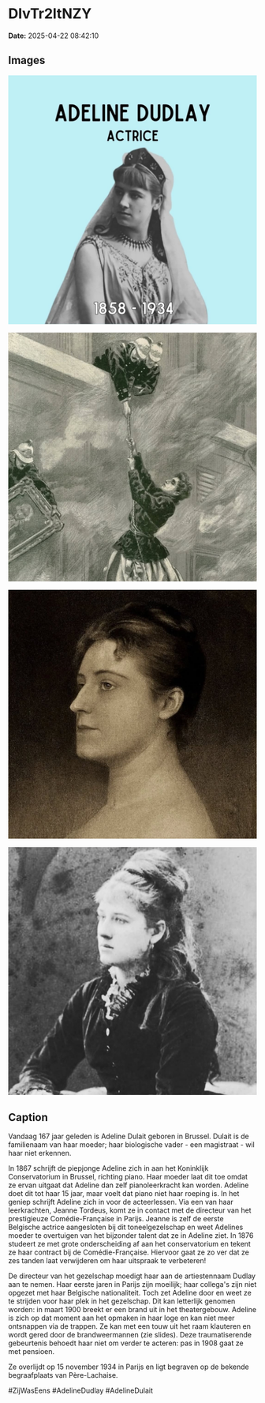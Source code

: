 # DIvTr2ltNZY

**Date:** 2025-04-22 08:42:10

## Images

![Image](../images/DIvTr2ltNZY_0.webp)

![Image](../images/DIvTr2ltNZY_1.webp)

![Image](../images/DIvTr2ltNZY_2.webp)

![Image](../images/DIvTr2ltNZY_3.webp)

## Caption

Vandaag 167 jaar geleden is Adeline Dulait geboren in Brussel. Dulait is de familienaam van haar moeder; haar biologische vader - een magistraat - wil haar niet erkennen. 

In 1867 schrijft de piepjonge Adeline zich in aan het Koninklijk Conservatorium in Brussel, richting piano. Haar moeder laat dit toe omdat ze ervan uitgaat dat Adeline dan zelf pianoleerkracht kan worden. Adeline doet dit tot haar 15 jaar, maar voelt dat piano niet haar roeping is. In het geniep schrijft Adeline zich in voor de acteerlessen. Via een van haar leerkrachten, Jeanne Tordeus, komt ze in contact met de directeur van het prestigieuze Comédie-Française in Parijs. Jeanne is zelf de eerste Belgische actrice aangesloten bij dit toneelgezelschap en weet Adelines moeder te overtuigen van het bijzonder talent dat ze in Adeline ziet. In 1876 studeert ze met grote onderscheiding af aan het conservatorium en tekent ze haar contract bij de Comédie-Française. Hiervoor gaat ze zo ver dat ze zes tanden laat verwijderen om haar uitspraak te verbeteren!

De directeur van het gezelschap moedigt haar aan de artiestennaam Dudlay aan te nemen. Haar eerste jaren in Parijs zijn moeilijk; haar collega's zijn niet opgezet met haar Belgische nationaliteit. Toch zet Adeline door en weet ze te strijden voor haar plek in het gezelschap. Dit kan letterlijk genomen worden: in maart 1900 breekt er een brand uit in het theatergebouw. Adeline is zich op dat moment aan het opmaken in haar loge en kan niet meer ontsnappen via de trappen. Ze kan met een touw uit het raam klauteren en wordt gered door de brandweermannen (zie slides). Deze traumatiserende gebeurtenis behoedt haar niet om verder te acteren: pas in 1908 gaat ze met pensioen.

Ze overlijdt op 15 november 1934 in Parijs en ligt begraven op de bekende begraafplaats van Père-Lachaise.

#ZijWasEens #AdelineDudlay #AdelineDulait

